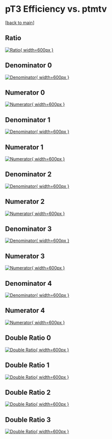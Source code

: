 # pT3 Efficiency vs. ptmtv

[[back to main](./)]



## Ratio

[![Ratio](../mtv/var/pT3_vtr_13_0_eff_ptmtv.png){ width=600px }](../mtv/var/pT3_vtr_13_0_eff_ptmtv.pdf)

## Denominator 0

[![Denominator](../mtv/den/pT3_vtr_13_0_eff_ptmtv_den0.png){ width=600px }](../mtv/den/pT3_vtr_13_0_eff_ptmtv_den0.pdf)

## Numerator 0

[![Numerator](../mtv/num/pT3_vtr_13_0_eff_ptmtv_num0.png){ width=600px }](../mtv/num/pT3_vtr_13_0_eff_ptmtv_num0.pdf)

## Denominator 1

[![Denominator](../mtv/den/pT3_vtr_13_0_eff_ptmtv_den1.png){ width=600px }](../mtv/den/pT3_vtr_13_0_eff_ptmtv_den1.pdf)

## Numerator 1

[![Numerator](../mtv/num/pT3_vtr_13_0_eff_ptmtv_num1.png){ width=600px }](../mtv/num/pT3_vtr_13_0_eff_ptmtv_num1.pdf)

## Denominator 2

[![Denominator](../mtv/den/pT3_vtr_13_0_eff_ptmtv_den2.png){ width=600px }](../mtv/den/pT3_vtr_13_0_eff_ptmtv_den2.pdf)

## Numerator 2

[![Numerator](../mtv/num/pT3_vtr_13_0_eff_ptmtv_num2.png){ width=600px }](../mtv/num/pT3_vtr_13_0_eff_ptmtv_num2.pdf)

## Denominator 3

[![Denominator](../mtv/den/pT3_vtr_13_0_eff_ptmtv_den3.png){ width=600px }](../mtv/den/pT3_vtr_13_0_eff_ptmtv_den3.pdf)

## Numerator 3

[![Numerator](../mtv/num/pT3_vtr_13_0_eff_ptmtv_num3.png){ width=600px }](../mtv/num/pT3_vtr_13_0_eff_ptmtv_num3.pdf)

## Denominator 4

[![Denominator](../mtv/den/pT3_vtr_13_0_eff_ptmtv_den4.png){ width=600px }](../mtv/den/pT3_vtr_13_0_eff_ptmtv_den4.pdf)

## Numerator 4

[![Numerator](../mtv/num/pT3_vtr_13_0_eff_ptmtv_num4.png){ width=600px }](../mtv/num/pT3_vtr_13_0_eff_ptmtv_num4.pdf)

## Double Ratio 0

[![Double Ratio](../mtv/ratio/pT3_vtr_13_0_eff_ptmtv_ratio0.png){ width=600px }](../mtv/ratio/pT3_vtr_13_0_eff_ptmtv_ratio0.pdf)

## Double Ratio 1

[![Double Ratio](../mtv/ratio/pT3_vtr_13_0_eff_ptmtv_ratio1.png){ width=600px }](../mtv/ratio/pT3_vtr_13_0_eff_ptmtv_ratio1.pdf)

## Double Ratio 2

[![Double Ratio](../mtv/ratio/pT3_vtr_13_0_eff_ptmtv_ratio2.png){ width=600px }](../mtv/ratio/pT3_vtr_13_0_eff_ptmtv_ratio2.pdf)

## Double Ratio 3

[![Double Ratio](../mtv/ratio/pT3_vtr_13_0_eff_ptmtv_ratio3.png){ width=600px }](../mtv/ratio/pT3_vtr_13_0_eff_ptmtv_ratio3.pdf)


